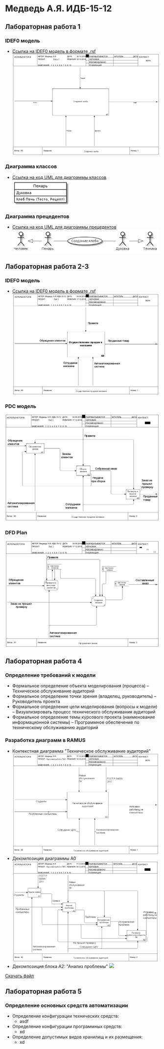 # Медведь А.Я. ИДБ-15-12

## Лабораторная работа 1
### IDEF0 модель
* [Ссылка на IDEF0 модель в формате .rsf](https://github.com/alekseimedved/design-2018/blob/master/laba1.rsf)
![](https://github.com/alekseimedved/design-2018/blob/master/laba1fixed.png)

### Диаграмма классов
* [Ссылка на код UML для диаграммы классов](https://github.com/alekseimedved/design-2018/blob/master/uml.txt)
![](https://github.com/alekseimedved/design-2018/blob/master/лаб1.png)

### Диаграмма прецедентов
* [Ссылка на код UML для диаграммы прецедентов](https://github.com/alekseimedved/design-2018/blob/master/прец.txt)
![](https://github.com/alekseimedved/design-2018/blob/master/прец.png)


## Лабораторная работа 2-3
### IDEF0 модель
* [Ссылка на IDEF0 модель в формате .rsf](https://github.com/alekseimedved/design-2018/blob/master/pdc.rsf)
![](https://github.com/alekseimedved/design-2018/blob/master/laba2a.png)
### PDC модель
![](https://github.com/alekseimedved/design-2018/blob/master/laba2b.png)
### DFD Plan
![](https://github.com/alekseimedved/design-2018/blob/master/laba2c.png)

## Лабораторная работа 4

### Определение требований к модели
* Формальное определение объекта моделирования (процесса) – Техническое обслуживание аудиторий
* Формальное определение точки зрения (владелец, руководитель) – Руководитель проекта
* Формальное определение цели моделирования (вопросы к модели) – Визуализировать процесс технического обслуживания аудиторий 
* Формальное определение темы курсового проекта (наименование информационной системы) – Программное обеспечение по техническому обслуживанию аудиторий

### Разработка диаграмм в RAMUS

* Контекстная диаграмма "Техническое обслуживание аудиторий"
![](https://github.com/alekseimedved/design-2018/blob/master/kur1.png)
* Декомпозиция диаграммы А0
![](https://github.com/alekseimedved/design-2018/blob/master/kur2.png)
* Декомпозиция блока А2: "Анализ проблемы"
![](https://github.com/alekseimedved/design-2018/blob/master/kur3.png)


[Скачать файл](https://github.com/alekseimedved/design-2018/blob/master/kurs.rsf)

## Лабораторная работа 5

### Определение основных средств автоматизации
* Определение конфигурации технических средств:
  * asdf
* Определение конфигурации программных средств:
  * xd
* Определение допустимых видов хранилищ и их размещения:
  * xd

